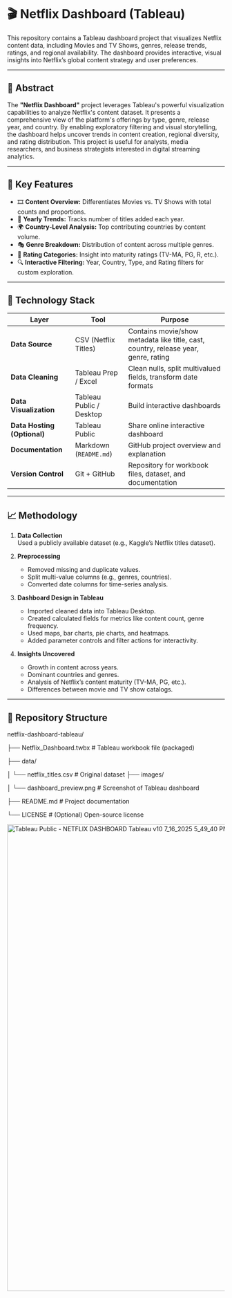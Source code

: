 
# 🎬 Netflix Dashboard (Tableau)

This repository contains a Tableau dashboard project that visualizes Netflix content data, including Movies and TV Shows, genres, release trends, ratings, and regional availability. The dashboard provides interactive, visual insights into Netflix’s global content strategy and user preferences.

---

## 📄 Abstract

The **"Netflix Dashboard"** project leverages Tableau's powerful visualization capabilities to analyze Netflix's content dataset. It presents a comprehensive view of the platform's offerings by type, genre, release year, and country. By enabling exploratory filtering and visual storytelling, the dashboard helps uncover trends in content creation, regional diversity, and rating distribution. This project is useful for analysts, media researchers, and business strategists interested in digital streaming analytics.

---

## 🚀 Key Features

- 🎞️ **Content Overview:** Differentiates Movies vs. TV Shows with total counts and proportions.
- 📆 **Yearly Trends:** Tracks number of titles added each year.
- 🌍 **Country-Level Analysis:** Top contributing countries by content volume.
- 🎭 **Genre Breakdown:** Distribution of content across multiple genres.
- 🧾 **Rating Categories:** Insight into maturity ratings (TV-MA, PG, R, etc.).
- 🔍 **Interactive Filtering:** Year, Country, Type, and Rating filters for custom exploration.

---

## 🧰 Technology Stack

| Layer | Tool | Purpose |
|-------|------|---------|
| **Data Source** | CSV (Netflix Titles) | Contains movie/show metadata like title, cast, country, release year, genre, rating |
| **Data Cleaning** | Tableau Prep / Excel | Clean nulls, split multivalued fields, transform date formats |
| **Data Visualization** | Tableau Public / Desktop | Build interactive dashboards |
| **Data Hosting (Optional)** | Tableau Public | Share online interactive dashboard |
| **Documentation** | Markdown (`README.md`) | GitHub project overview and explanation |
| **Version Control** | Git + GitHub | Repository for workbook files, dataset, and documentation |

---

## 📈 Methodology

1. **Data Collection**  
   Used a publicly available dataset (e.g., Kaggle’s Netflix titles dataset).

2. **Preprocessing**  
   - Removed missing and duplicate values.
   - Split multi-value columns (e.g., genres, countries).
   - Converted date columns for time-series analysis.

3. **Dashboard Design in Tableau**  
   - Imported cleaned data into Tableau Desktop.
   - Created calculated fields for metrics like content count, genre frequency.
   - Used maps, bar charts, pie charts, and heatmaps.
   - Added parameter controls and filter actions for interactivity.

4. **Insights Uncovered**  
   - Growth in content across years.
   - Dominant countries and genres.
   - Analysis of Netflix’s content maturity (TV-MA, PG, etc.).
   - Differences between movie and TV show catalogs.

---

## 📂 Repository Structure
netflix-dashboard-tableau/






├── Netflix_Dashboard.twbx # Tableau workbook file (packaged)

├── data/

│ └── netflix_titles.csv # Original dataset
├── images/

│ └── dashboard_preview.png # Screenshot of Tableau dashboard

├── README.md # Project documentation

└── LICENSE # (Optional) Open-source license

<img width="1920" height="1080" alt="Tableau Public - NETFLIX DASHBOARD Tableau v10  7_16_2025 5_49_40 PM" src="https://github.com/user-attachments/assets/97f13927-e4b1-4581-93f6-321d7955bd25" />

